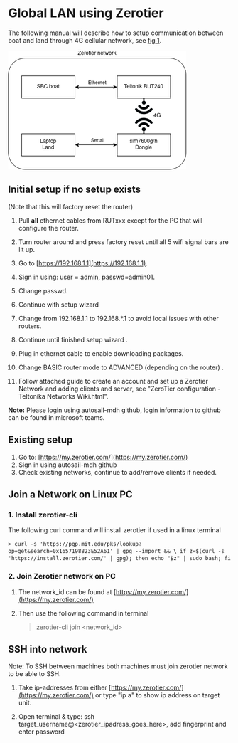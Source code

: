 # Global LAN using Zerotier

The following manual will describe how to setup communication between boat and land through 4G cellular network, see [fig 1](#Global-LAN/network-autosail.png).

![Autosail Network using Zerotier](SOF.09/network-autosail.png)

## Initial setup if no setup exists

(Note that this will factory reset the router)

1. Pull **all** ethernet cables from  RUTxxx except for the PC that will configure the router.

2. Turn router around and press factory reset until all 5 wifi signal bars are lit up.

3. Go to [https://192.168.1.1](https://192.168.1.1).

4. Sign in using: user = admin, passwd=admin01.

5. Change passwd.

6. Continue with setup wizard

7. Change from 192.168.1.1 to 192.168.*.1 to avoid local issues with other routers.

8. Continue until finished setup wizard .

9. Plug in ethernet cable to enable downloading packages.

10. Change BASIC router mode to ADVANCED (depending on the router) .

11. Follow attached guide to create an account and set up a Zerotier Network and adding clients and server, see "ZeroTier configuration - Teltonika Networks Wiki.html".

**Note:** Please login using autosail-mdh github, login information to github can be found in microsoft teams.

## Existing setup

1. Go to: [https://my.zerotier.com/](https://my.zerotier.com/)
2. Sign in using autosail-mdh github
3. Check existing networks, continue to add/remove clients if needed.

## Join a Network on Linux PC

### 1. Install zerotier-cli

The following curl command will install zerotier if used in a linux terminal

    > curl -s 'https://pgp.mit.edu/pks/lookup?op=get&search=0x1657198823E52A61' | gpg --import && \ if z=$(curl -s 'https://install.zerotier.com/' | gpg); then echo "$z" | sudo bash; fi

### 2. Join Zerotier network on PC

1. The network_id can be found at [https://my.zerotier.com/](https://my.zerotier.com/)

2. Then use the following command in terminal

    > zerotier-cli join <network_id>

## SSH into network

Note: To SSH between machines both machines must join zerotier network to be able to SSH.

1. Take ip-addresses from either [https://my.zerotier.com/](https://my.zerotier.com/) or type "ip a" to show ip address on target unit.

2. Open terminal & type: ssh target_username@<zerotier_ipadress_goes_here>,
add fingerprint and enter password
